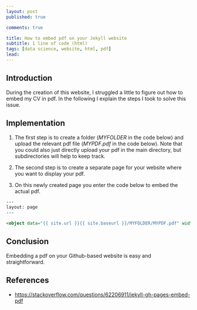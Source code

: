 ```yaml
---
layout: post
published: true

comments: true

title: How to embed pdf on your Jekyll website
subtitle: 1 line of code (html)
tags: [data science, website, html, pdf]
lead: 
---
```


## Introduction
During the creation of this website, I struggled a little to figure out how to embed my CV in pdf. In the following I explain the steps I took to solve this issue. 

## Implementation
1. The first step is to create a folder (*MYFOLDER* in the code below) and upload the relevant pdf file (*MYPDF.pdf* in the code below). Note that you could also just directly upload your pdf in the main directory, but subdirectories will help to keep track.
  
2. The second step is to create a separate page for your website where you want to display your pdf.

3. On this newly created page you enter the code below to embed the actual pdf. 

```html
---
layout: page
---

<object data="{{ site.url }}{{ site.baseurl }}/MYFOLDER/MYPDF.pdf" width="750" height="1000" type="application/pdf"></object> 
```

## Conclusion
Embedding a pdf on your Github-based website is easy and straightforward.

## References
- https://stackoverflow.com/questions/62206911/jekyll-gh-pages-embed-pdf
